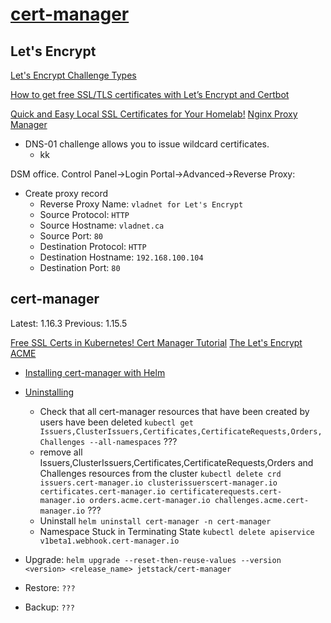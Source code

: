 # [cert-manager](https://github.com/cert-manager/cert-manager)

## Let's Encrypt

[Let's Encrypt Challenge Types](https://letsencrypt.org/docs/challenge-types/)

[How to get free SSL/TLS certificates with Let’s Encrypt and Certbot](https://linuxconfig.org/how-to-get-free-ssl-tls-certificates-with-lets-encrypt-and-certbot)

[Quick and Easy Local SSL Certificates for Your Homelab!](https://www.youtube.com/watch?v=qlcVx-k-02E)
[Nginx Proxy Manager](https://nginxproxymanager.com/)

* DNS-01 challenge allows you to issue wildcard certificates.
  * kk

DSM office. Control Panel->Login Portal->Advanced->Reverse Proxy:

* Create proxy record
  * Reverse Proxy Name: `vladnet for Let's Encrypt`
  * Source Protocol: `HTTP`
  * Source Hostname: `vladnet.ca`
  * Source Port: `80`
  * Destination Protocol: `HTTP`
  * Destination Hostname: `192.168.100.104`
  * Destination Port: `80`

## cert-manager

Latest: 1.16.3
Previous: 1.15.5

[Free SSL Certs in Kubernetes! Cert Manager Tutorial](https://www.youtube.com/watch?v=DvXkD0f-lhY)
[The Let's Encrypt ACME](https://letsencrypt.org/getting-started/)

* [Installing cert-manager with Helm](https://cert-manager.io/docs/installation/helm/)
* [Uninstalling](https://cert-manager.io/docs/installation/helm/#uninstalling)
  * Check that all cert-manager resources that have been created by users have been deleted `kubectl get Issuers,ClusterIssuers,Certificates,CertificateRequests,Orders,Challenges --all-namespaces` ???
  * remove all Issuers,ClusterIssuers,Certificates,CertificateRequests,Orders and Challenges resources from the cluster `kubectl delete crd issuers.cert-manager.io clusterissuerscert-manager.io certificates.cert-manager.io certificaterequests.cert-manager.io orders.acme.cert-manager.io challenges.acme.cert-manager.io` ???
  * Uninstall `helm uninstall cert-manager -n cert-manager`
  * Namespace Stuck in Terminating State `kubectl delete apiservice v1beta1.webhook.cert-manager.io`
* Upgrade: `helm upgrade --reset-then-reuse-values --version <version> <release_name> jetstack/cert-manager`

* Restore: `???`
* Backup: `???`

